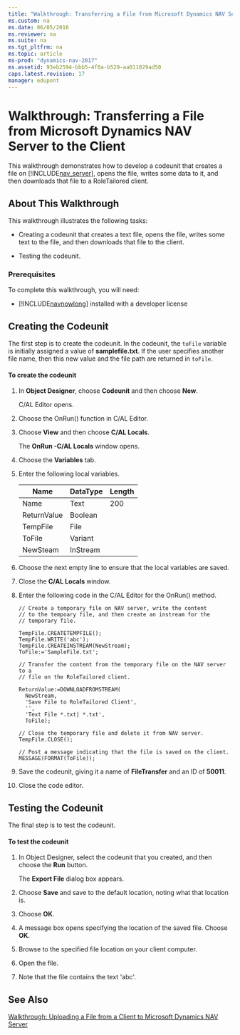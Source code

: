 ```yaml
---
title: "Walkthrough: Transferring a File from Microsoft Dynamics NAV Server to the Client"
ms.custom: na
ms.date: 06/05/2016
ms.reviewer: na
ms.suite: na
ms.tgt_pltfrm: na
ms.topic: article
ms-prod: "dynamics-nav-2017"
ms.assetid: 93eb2594-bbb5-4f0a-b529-aa011029ad50
caps.latest.revision: 17
manager: edupont
---
```

# Walkthrough: Transferring a File from Microsoft Dynamics NAV Server to the Client
This walkthrough demonstrates how to develop a codeunit that creates a file on [!INCLUDE[nav_server](includes/nav_server_md.md)], opens the file, writes some data to it, and then downloads that file to a RoleTailored client.  
  
## About This Walkthrough  
 This walkthrough illustrates the following tasks:  
  
-   Creating a codeunit that creates a text file, opens the file, writes some text to the file, and then downloads that file to the client.  
  
-   Testing the codeunit.  
  
### Prerequisites  
 To complete this walkthrough, you will need:  
  
-   [!INCLUDE[navnowlong](includes/navnowlong_md.md)] installed with a developer license  
  
## Creating the Codeunit  
 The first step is to create the codeunit. In the codeunit, the `toFile` variable is initially assigned a value of **samplefile.txt**. If the user specifies another file name, then this new value and the file path are returned in `toFile`.  
  
#### To create the codeunit  
  
1.  In **Object Designer**, choose **Codeunit** and then choose **New**.  
  
     C/AL Editor opens.  
  
2.  Choose the OnRun\(\) function in C/AL Editor.  
  
3.  Choose **View** and then choose **C/AL Locals**.  
  
     The **OnRun -C/AL Locals** window opens.  
  
4.  Choose the **Variables** tab.  
  
5.  Enter the following local variables.  
  
    |Name|DataType|Length|  
    |----------|--------------|------------|  
    |Name|Text|200|  
    |ReturnValue|Boolean||  
    |TempFile|File||  
    |ToFile|Variant||  
    |NewSteam|InStream||  
  
6.  Choose the next empty line to ensure that the local variables are saved.  
  
7.  Close the **C/AL Locals** window.  
  
8.  Enter the following code in the C/AL Editor for the OnRun\(\) method.  
  
    ```  
    // Create a temporary file on NAV server, write the content   
    // to the tempoary file, and then create an instream for the  
    // temporary file.  
  
    TempFile.CREATETEMPFILE();  
    TempFile.WRITE('abc');  
    TempFile.CREATEINSTREAM(NewStream);  
    ToFile:='SampleFile.txt';  
  
    // Transfer the content from the temporary file on the NAV server to a  
    // file on the RoleTailored client.  
  
    ReturnValue:=DOWNLOADFROMSTREAM(  
      NewStream,  
      'Save File to RoleTailored Client',  
      '',  
      'Text File *.txt| *.txt',  
      ToFile);  
  
    // Close the temporary file and delete it from NAV server.  
    TempFile.CLOSE();  
  
    // Post a message indicating that the file is saved on the client.  
    MESSAGE(FORMAT(ToFile));  
    ```  
  
9. Save the codeunit, giving it a name of **FileTransfer** and an ID of **50011**.  
  
10. Close the code editor.  
  
## Testing the Codeunit  
 The final step is to test the codeunit.  
  
#### To test the codeunit  
  
1.  In Object Designer, select the codeunit that you created, and then choose the **Run** button.  
  
     The **Export File** dialog box appears.  
  
2.  Choose **Save** and save to the default location, noting what that location is.  
  
3.  Choose **OK**.  
  
4.  A message box opens specifying the location of the saved file. Choose **OK**.  
  
5.  Browse to the specified file location on your client computer.  
  
6.  Open the file.  
  
7.  Note that the file contains the text 'abc'.  
  
## See Also  
 [Walkthrough: Uploading a File from a Client to Microsoft Dynamics NAV Server](Walkthrough:%20Uploading%20a%20File%20from%20a%20Client%20to%20Microsoft%20Dynamics%20NAV%20Server.md)